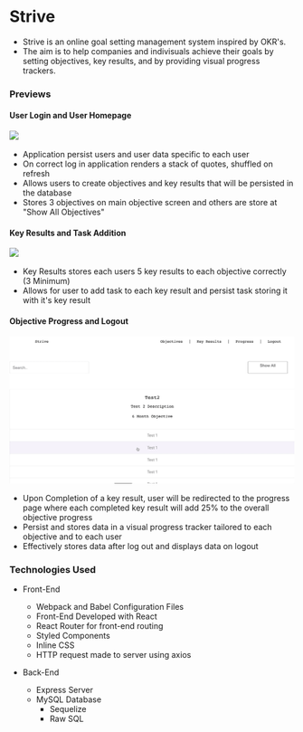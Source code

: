 # Strive
- Strive is an online goal setting management system inspired by OKR's.
- The aim is to help companies and indivisuals achieve their goals by setting objectives, key results, and by providing visual progress trackers.


### Previews
#### User Login and User Homepage
![](login-userhome.gif)
- Application persist users and user data specific to each user
- On correct log in application renders a stack of quotes, shuffled on refresh
- Allows users to create objectives and key results that will be persisted in the database
- Stores 3 objectives on main objective screen and others are store at "Show All Objectives"

#### Key Results and Task Addition
![](keyresults-addTask.gif)
- Key Results stores each users 5 key results to each objective correctly (3 Minimum)
- Allows for user to add task to each key result and persist task storing it with it's key result



#### Objective Progress and Logout
![](progress.gif)
- Upon Completion of a key result, user will be redirected to the progress page where each completed key result will add 25% to the overall objective progress
- Persist and stores data in a visual progress tracker tailored to each objective and to each user 
- Effectively stores data after log out and displays data on logout


### Technologies Used 
- Front-End
    - Webpack and Babel Configuration Files
    - Front-End Developed with React 
    - React Router for front-end routing
    - Styled Components
    - Inline CSS
    - HTTP request made to server using axios

- Back-End
    - Express Server
    - MySQL Database 
        - Sequelize 
        - Raw SQL

